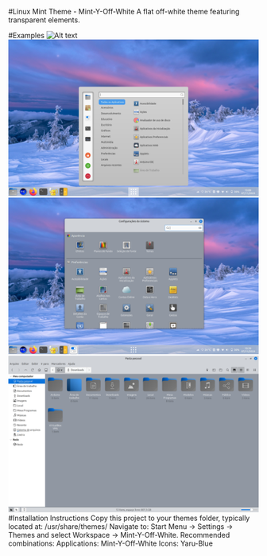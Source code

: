 #Linux Mint Theme - Mint-Y-Off-White
   A flat off-white theme featuring transparent elements.

#Examples
![Alt text](Example/Example_1.png)
![Alt text](Example/Example_2.png)
![Alt text](Example/Example_3.png)
![Alt text](Example/Example_4.png)
#Installation Instructions
  Copy this project to your themes folder, typically located at: /usr/share/themes/
  Navigate to: Start Menu -> Settings -> Themes and select Workspace -> Mint-Y-Off-White.
  Recommended combinations:
  Applications:   Mint-Y-Off-White
  Icons:          Yaru-Blue
